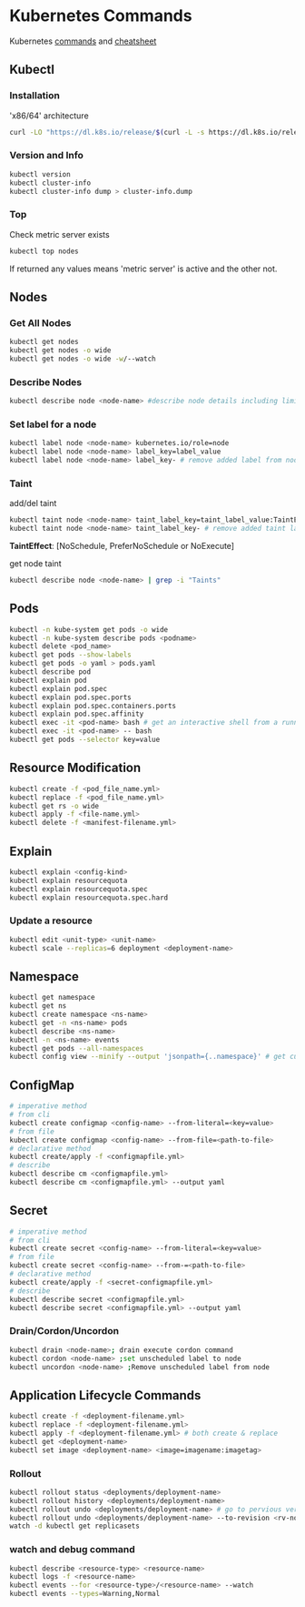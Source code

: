 # Kubernetes Commands

Kubernetes [commands] and [cheatsheet]

## Kubectl

### Installation

'x86/64' architecture

```bash
curl -LO "https://dl.k8s.io/release/$(curl -L -s https://dl.k8s.io/release/stable.txt)/bin/linux/amd64/kubectl"
```

### Version and Info

```bash
kubectl version
kubectl cluster-info
kubectl cluster-info dump > cluster-info.dump
```

### Top

Check metric server exists

```bash
kubectl top nodes
```

If returned any values means 'metric server' is active and the other not.

## Nodes

### Get All Nodes

```bash
kubectl get nodes
kubectl get nodes -o wide
kubectl get nodes -o wide -w/--watch
```

### Describe Nodes

```bash
kubectl describe node <node-name> #describe node details including limits
```

### Set label for a node

```bash
kubectl label node <node-name> kubernetes.io/role=node
kubectl label node <node-name> label_key=label_value
kubectl label node <node-name> label_key- # remove added label from node"
```

### Taint

add/del taint

```bash
kubectl taint node <node-name> taint_label_key=taint_label_value:TaintEffect # add taint label to node"
kubectl taint node <node-name> taint_label_key- # remove added taint label to node"
```

**TaintEffect**: [NoSchedule, PreferNoSchedule or NoExecute]

get node taint

```bash
kubectl describe node <node-name> | grep -i "Taints"
```

## Pods

```bash
kubectl -n kube-system get pods -o wide
kubectl -n kube-system describe pods <podname>
kubectl delete <pod_name>
kubectl get pods --show-labels
kubectl get pods -o yaml > pods.yaml
kubectl describe pod
kubectl explain pod
kubectl explain pod.spec
kubectl explain pod.spec.ports
kubectl explain pod.spec.containers.ports
kubectl explain pod.spec.affinity
kubectl exec -it <pod-name> bash # get an interactive shell from a running pod
kubectl exec -it <pod-name> -- bash
kubectl get pods --selector key=value
```

## Resource Modification

```bash
kubectl create -f <pod_file_name.yml>
kubectl replace -f <pod_file_name.yml>
kubectl get rs -o wide
kubectl apply -f <file-name.yml>
kubectl delete -f <manifest-filename.yml>
```

## Explain

```bash
kubectl explain <config-kind>
kubectl explain resourcequota
kubectl explain resourcequota.spec
kubectl explain resourcequota.spec.hard
```

### Update a resource

```bash
kubectl edit <unit-type> <unit-name>
kubectl scale --replicas=6 deployment <deployment-name>
```

## Namespace

```bash
kubectl get namespace
kubectl get ns
kubectl create namespace <ns-name>
kubectl get -n <ns-name> pods
kubectl describe <ns-name>
kubectl -n <ns-name> events
kubectl get pods --all-namespaces
kubectl config view --minify --output 'jsonpath={..namespace}' # get current ns
```

## ConfigMap

```bash
# imperative method
# from cli
kubectl create configmap <config-name> --from-literal=<key=value>
# from file
kubectl create configmap <config-name> --from-file=<path-to-file>
# declarative method
kubectl create/apply -f <configmapfile.yml>
# describe
kubectl describe cm <configmapfile.yml>
kubectl describe cm <configmapfile.yml> --output yaml
```

## Secret

```bash
# imperative method
# from cli
kubectl create secret <config-name> --from-literal=<key=value>
# from file
kubectl create secret <config-name> --from-=<path-to-file>
# declarative method
kubectl create/apply -f <secret-configmapfile.yml>
# describe
kubectl describe secret <configmapfile.yml>
kubectl describe secret <configmapfile.yml> --output yaml
```

### Drain/Cordon/Uncordon

```bash
kubectl drain <node-name>; drain execute cordon command
kubectl cordon <node-name> ;set unscheduled label to node
kubectl uncordon <node-name> ;Remove unscheduled label from node
```

## Application Lifecycle Commands

```bash
kubectl create -f <deployment-filename.yml>
kubectl replace -f <deployment-filename.yml>
kubectl apply -f <deployment-filename.yml> # both create & replace
kubectl get <deployment-name>
kubectl set image <deployment-name> <image=imagename:imagetag>
```

### Rollout

```bash
kubectl rollout status <deployments/deployment-name>
kubectl rollout history <deployments/deployment-name>
kubectl rollout undo <deployments/deployment-name> # go to pervious version
kubectl rollout undo <deployments/deployment-name> --to-revision <rv-no> # go to pervious version
watch -d kubectl get replicasets
```

### watch and debug command

```bash
kubectl describe <resource-type> <resource-name>
kubectl logs -f <resource-name>
kubectl events --for <resource-type>/<resource-name> --watch
kubectl events --types=Warning,Normal
```

<!-- links -->

[commands]: ../../../assets/kuber/cheatsheet/cs-commands.jpg
[cheatsheet]: ../../../assets/kuber/cheatsheet/cs-CheatSheet.jpg
